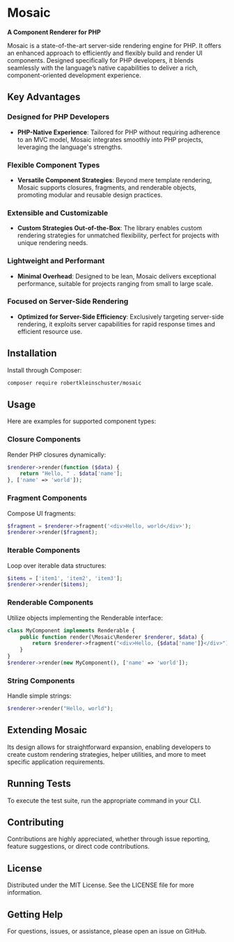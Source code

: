 # Mosaic

**A Component Renderer for PHP**

Mosaic is a state-of-the-art server-side rendering engine for PHP. It offers an enhanced approach to efficiently and flexibly build and render UI components. Designed specifically for PHP developers, it blends seamlessly with the language’s native capabilities to deliver a rich, component-oriented development experience.

## Key Advantages

### Designed for PHP Developers
- **PHP-Native Experience**: Tailored for PHP without requiring adherence to an MVC model, Mosaic integrates smoothly into PHP projects, leveraging the language's strengths.

### Flexible Component Types
- **Versatile Component Strategies**: Beyond mere template rendering, Mosaic supports closures, fragments, and renderable objects, promoting modular and reusable design practices.

### Extensible and Customizable
- **Custom Strategies Out-of-the-Box**: The library enables custom rendering strategies for unmatched flexibility, perfect for projects with unique rendering needs.

### Lightweight and Performant
- **Minimal Overhead**: Designed to be lean, Mosaic delivers exceptional performance, suitable for projects ranging from small to large scale.

### Focused on Server-Side Rendering
- **Optimized for Server-Side Efficiency**: Exclusively targeting server-side rendering, it exploits server capabilities for rapid response times and efficient resource use.

## Installation

Install through Composer:

```bash
composer require robertkleinschuster/mosaic
```

## Usage

Here are examples for supported component types:

### Closure Components

Render PHP closures dynamically:

```php
$renderer->render(function ($data) {
    return "Hello, " . $data['name'];
}, ['name' => 'world']);
```

### Fragment Components

Compose UI fragments:

```php
$fragment = $renderer->fragment('<div>Hello, world</div>');
$renderer->render($fragment);
```

### Iterable Components

Loop over iterable data structures:

```php
$items = ['item1', 'item2', 'item3'];
$renderer->render($items);
```

### Renderable Components

Utilize objects implementing the Renderable interface:

```php
class MyComponent implements Renderable {
    public function render(\Mosaic\Renderer $renderer, $data) {
        return $renderer->fragment("<div>Hello, {$data['name']}</div>");
    }
}
$renderer->render(new MyComponent(), ['name' => 'world']);
```

### String Components

Handle simple strings:

```php
$renderer->render("Hello, world");
```

## Extending Mosaic

Its design allows for straightforward expansion, enabling developers to create custom rendering strategies, helper utilities, and more to meet specific application requirements.

## Running Tests

To execute the test suite, run the appropriate command in your CLI.

## Contributing

Contributions are highly appreciated, whether through issue reporting, feature suggestions, or direct code contributions.

## License

Distributed under the MIT License. See the LICENSE file for more information.

## Getting Help

For questions, issues, or assistance, please open an issue on GitHub.
